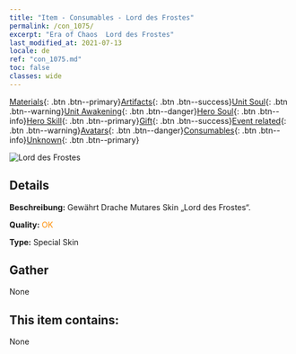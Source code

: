 ```yaml
---
title: "Item - Consumables - Lord des Frostes"
permalink: /con_1075/
excerpt: "Era of Chaos  Lord des Frostes"
last_modified_at: 2021-07-13
locale: de
ref: "con_1075.md"
toc: false
classes: wide
---
```

 [Materials](/ItemsDE/){: .btn .btn--primary}[Artifacts](/ItemsDE/Artifacts/){: .btn .btn--success}[Unit Soul](/ItemsDE/UnitSoul/){: .btn .btn--warning}[Unit Awakening](/ItemsDE/UnitAwakening/){: .btn .btn--danger}[Hero Soul](/ItemsDE/HeroSoul/){: .btn .btn--info}[Hero Skill](/ItemsDE/HeroSkill/){: .btn .btn--primary}[Gift](/ItemsDE/Gift/){: .btn .btn--success}[Event related](/ItemsDE/Events/){: .btn .btn--warning}[Avatars](/ItemsDE/Avatars/){: .btn .btn--danger}[Consumables](/ItemsDE/Consumables/){: .btn .btn--info}[Unknown](/ItemsDE/Unknown/){: .btn .btn--primary}

 ![Lord des Frostes](/images/h/h_MutareDrake7.jpg)

## Details
 **Beschreibung:** Gewährt Drache Mutares Skin „Lord des Frostes“.

 **Quality:** <span style="color: #FF8C00">OK</span>

 **Type:** Special Skin

## Gather

  None

## This item contains:

  None

